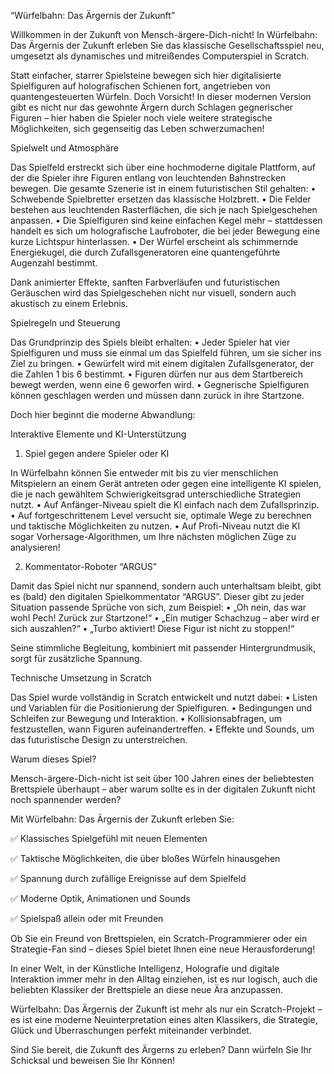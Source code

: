 “Würfelbahn: Das Ärgernis der Zukunft”


Willkommen in der Zukunft von Mensch-ärgere-Dich-nicht! In Würfelbahn: Das Ärgernis der Zukunft erleben Sie das klassische Gesellschaftsspiel neu, umgesetzt als dynamisches und mitreißendes Computerspiel in Scratch.

Statt einfacher, starrer Spielsteine bewegen sich hier digitalisierte Spielfiguren auf holografischen Schienen fort, angetrieben von quantengesteuerten Würfeln. Doch Vorsicht! In dieser modernen Version gibt es nicht nur das gewohnte Ärgern durch Schlagen gegnerischer Figuren – hier haben die Spieler noch viele weitere strategische Möglichkeiten, sich gegenseitig das Leben schwerzumachen!

Spielwelt und Atmosphäre

Das Spielfeld erstreckt sich über eine hochmoderne digitale Plattform, auf der die Spieler ihre Figuren entlang von leuchtenden Bahnstrecken bewegen. Die gesamte Szenerie ist in einem futuristischen Stil gehalten:
	•	Schwebende Spielbretter ersetzen das klassische Holzbrett.
	•	Die Felder bestehen aus leuchtenden Rasterflächen, die sich je nach Spielgeschehen anpassen.
	•	Die Spielfiguren sind keine einfachen Kegel mehr – stattdessen handelt es sich um holografische Laufroboter, die bei jeder Bewegung eine kurze Lichtspur hinterlassen.
	•	Der Würfel erscheint als schimmernde Energiekugel, die durch Zufallsgeneratoren eine quantengeführte Augenzahl bestimmt.

Dank animierter Effekte, sanften Farbverläufen und futuristischen Geräuschen wird das Spielgeschehen nicht nur visuell, sondern auch akustisch zu einem Erlebnis.

Spielregeln und Steuerung

Das Grundprinzip des Spiels bleibt erhalten:
	•	Jeder Spieler hat vier Spielfiguren und muss sie einmal um das Spielfeld führen, um sie sicher ins Ziel zu bringen.
	•	Gewürfelt wird mit einem digitalen Zufallsgenerator, der die Zahlen 1 bis 6 bestimmt.
	•	Figuren dürfen nur aus dem Startbereich bewegt werden, wenn eine 6 geworfen wird.
	•	Gegnerische Spielfiguren können geschlagen werden und müssen dann zurück in ihre Startzone.

Doch hier beginnt die moderne Abwandlung:

Interaktive Elemente und KI-Unterstützung

1. Spiel gegen andere Spieler oder KI

In Würfelbahn können Sie entweder mit bis zu vier menschlichen Mitspielern an einem Gerät antreten oder gegen eine intelligente KI spielen, die je nach gewähltem Schwierigkeitsgrad unterschiedliche Strategien nutzt.
	•	Auf Anfänger-Niveau spielt die KI einfach nach dem Zufallsprinzip.
	•	Auf fortgeschrittenem Level versucht sie, optimale Wege zu berechnen und taktische Möglichkeiten zu nutzen.
	•	Auf Profi-Niveau nutzt die KI sogar Vorhersage-Algorithmen, um Ihre nächsten möglichen Züge zu analysieren!

2. Kommentator-Roboter “ARGUS”

Damit das Spiel nicht nur spannend, sondern auch unterhaltsam bleibt, gibt es (bald) den digitalen Spielkommentator “ARGUS”. Dieser gibt zu jeder Situation passende Sprüche von sich, zum Beispiel:
	•	„Oh nein, das war wohl Pech! Zurück zur Startzone!“
	•	„Ein mutiger Schachzug – aber wird er sich auszahlen?“
	•	„Turbo aktiviert! Diese Figur ist nicht zu stoppen!“

Seine stimmliche Begleitung, kombiniert mit passender Hintergrundmusik, sorgt für zusätzliche Spannung.

Technische Umsetzung in Scratch

Das Spiel wurde vollständig in Scratch entwickelt und nutzt dabei:
	•	Listen und Variablen für die Positionierung der Spielfiguren.
	•	Bedingungen und Schleifen zur Bewegung und Interaktion.
	•	Kollisionsabfragen, um festzustellen, wann Figuren aufeinandertreffen.
	•	Effekte und Sounds, um das futuristische Design zu unterstreichen.

Warum dieses Spiel?

Mensch-ärgere-Dich-nicht ist seit über 100 Jahren eines der beliebtesten Brettspiele überhaupt – aber warum sollte es in der digitalen Zukunft nicht noch spannender werden?

Mit Würfelbahn: Das Ärgernis der Zukunft erleben Sie:

✅ Klassisches Spielgefühl mit neuen Elementen

✅ Taktische Möglichkeiten, die über bloßes Würfeln hinausgehen

✅ Spannung durch zufällige Ereignisse auf dem Spielfeld

✅ Moderne Optik, Animationen und Sounds

✅ Spielspaß allein oder mit Freunden

Ob Sie ein Freund von Brettspielen, ein Scratch-Programmierer oder ein Strategie-Fan sind – dieses Spiel bietet Ihnen eine neue Herausforderung!


In einer Welt, in der Künstliche Intelligenz, Holografie und digitale Interaktion immer mehr in den Alltag einziehen, ist es nur logisch, auch die beliebten Klassiker der Brettspiele an diese neue Ära anzupassen.

Würfelbahn: Das Ärgernis der Zukunft ist mehr als nur ein Scratch-Projekt – es ist eine moderne Neuinterpretation eines alten Klassikers, die Strategie, Glück und Überraschungen perfekt miteinander verbindet.

Sind Sie bereit, die Zukunft des Ärgerns zu erleben? Dann würfeln Sie Ihr Schicksal und beweisen Sie Ihr Können! 
